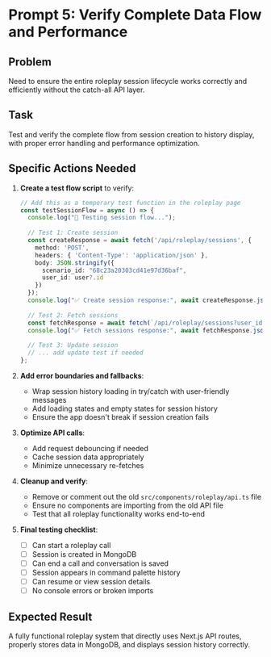 # Prompt 5: Verify Complete Data Flow and Performance

## Problem
Need to ensure the entire roleplay session lifecycle works correctly and efficiently without the catch-all API layer.

## Task
Test and verify the complete flow from session creation to history display, with proper error handling and performance optimization.

## Specific Actions Needed

1. **Create a test flow script** to verify:
   ```typescript
   // Add this as a temporary test function in the roleplay page
   const testSessionFlow = async () => {
     console.log("🧪 Testing session flow...");
     
     // Test 1: Create session
     const createResponse = await fetch('/api/roleplay/sessions', {
       method: 'POST',
       headers: { 'Content-Type': 'application/json' },
       body: JSON.stringify({
         scenario_id: "68c23a20303cd41e97d36baf",
         user_id: user?.id
       })
     });
     console.log("✅ Create session response:", await createResponse.json());
     
     // Test 2: Fetch sessions
     const fetchResponse = await fetch(`/api/roleplay/sessions?user_id=${user?.id}`);
     console.log("✅ Fetch sessions response:", await fetchResponse.json());
     
     // Test 3: Update session
     // ... add update test if needed
   };
   ```

2. **Add error boundaries and fallbacks**:
   - Wrap session history loading in try/catch with user-friendly messages
   - Add loading states and empty states for session history
   - Ensure the app doesn't break if session creation fails

3. **Optimize API calls**:
   - Add request debouncing if needed
   - Cache session data appropriately
   - Minimize unnecessary re-fetches

4. **Cleanup and verify**:
   - Remove or comment out the old `src/components/roleplay/api.ts` file
   - Ensure no components are importing from the old API file
   - Test that all roleplay functionality works end-to-end

5. **Final testing checklist**:
   - [ ] Can start a roleplay call
   - [ ] Session is created in MongoDB
   - [ ] Can end a call and conversation is saved
   - [ ] Session appears in command palette history
   - [ ] Can resume or view session details
   - [ ] No console errors or broken imports

## Expected Result
A fully functional roleplay system that directly uses Next.js API routes, properly stores data in MongoDB, and displays session history correctly.